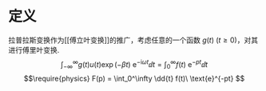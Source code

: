# 定义

拉普拉斯变换作为[[傅立叶变换]]的推广，考虑任意的一个函数 $g(t)\ (t \geq 0)$，对其进行傅里叶变换. 
$$
\int_{-\infty}^\infty g(t) u(t) \exp(-\beta t)\ \text{e}^{-\text{i} \omega t}\dd{t}
= \int_0^\infty f(t)\ \text{e}^{-pt}\dd{t}
$$
$$\require{physics}
F(p) = \int_0^\infty \dd{t} f(t)\ \text{e}^{-pt}
$$